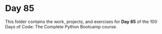 # Day 85

This folder contains the work, projects, and exercises for **Day 85** of the 100 Days of Code: The Complete Python Bootcamp course.
